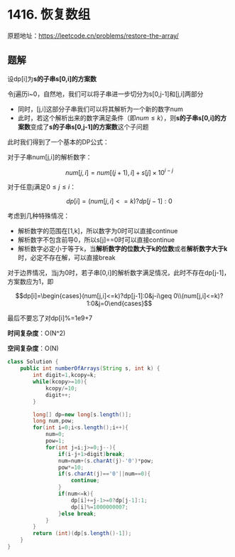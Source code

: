 # 1416. 恢复数组
原题地址：https://leetcode.cn/problems/restore-the-array/

## 题解
设dp[i]为**s的子串s[0,i]的方案数**

令j遍历i~0，自然地，我们可以将子串进一步切分为s[0,j-1]和[j,i]两部分
- 同时，[j,i]这部分子串我们可以将其解析为一个新的数字num
- 此时，若这个解析出来的数字满足条件（即$num\leq k$），则**s的子串s[0,i]的方案数**变成了**s的子串s[0,j-1]的方案数**这个子问题

此时我们得到了一个基本的DP公式：

对于子串num[j,i]的解析数字：

$$num[j,i]=num[(j+1),i]+s[j]\times 10^{i-j}$$

对于任意j满足$0\leq j \leq i$：

$$dp[i]=(num[j,i]<=k)?dp[j-1]:0$$

考虑到几种特殊情况：
- 解析数字的范围在[1,k]，所以数字为0时可以直接continue
- 解析数字不包含前导0，所以s[j]==0时可以直接continue
- 解析数字必定小于等于k，当**解析数字的位数大于k的位数**或者**解析数字大于k**时，必定不存在解，可以直接break

对于边界情况，当j为0时，若子串[0,i]的解析数字满足情况，此时不存在dp[j-1]，方案数应为1，即

$$dp[i]=\begin{cases}(num[j,i]<=k)?dp[j-1]:0&j-i\geq 0\\(num[j,i]<=k)?1:0&j=0\end{cases}$$

最后不要忘了对dp[i]%=1e9+7

**时间复杂度**：O(N^2)

**空间复杂度**：O(N)

```java
class Solution {
    public int numberOfArrays(String s, int k) {
        int digit=1,kcopy=k;
        while(kcopy>=10){
            kcopy/=10;
            digit++;
        }

        long[] dp=new long[s.length()];
        long num,pow;
        for(int i=0;i<s.length();i++){
            num=0;
            pow=1;
            for(int j=i;j>=0;j--){
                if(i-j+1>digit)break;
                num=num+(s.charAt(j)-'0')*pow;
                pow*=10;
                if(s.charAt(j)=='0'||num==0){
                    continue;
                }
                if(num<=k){
                    dp[i]+=j-1>=0?dp[j-1]:1;
                    dp[i]%=1000000007;
                }else break;
            }
        }
        return (int)(dp[s.length()-1]);
    }
}
```
